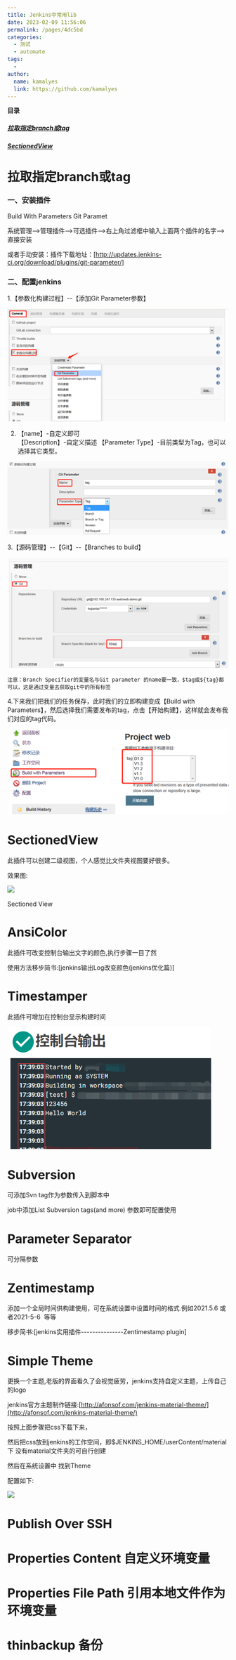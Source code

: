 ```yaml
---
title: Jenkins中常用lib
date: 2023-02-09 11:56:06
permalink: /pages/4dc5bd
categories:
  - 测试
  - automate
tags:
  - 
author: 
  name: kamalyes
  link: https://github.com/kamalyes
---
```

**目录**
##### <a href="#拉取指定branch或tag">拉取指定branch或tag</a>
##### <a href="#SectionedView">SectionedView</a>

# 拉取指定branch或tag

### 一、安装插件

Build With Parameters 
Git Paramet

系统管理——>管理插件——>可选插件——>右上角过滤框中输入上面两个插件的名字——>直接安装

或者手动安装：插件下载地址：[http://updates.jenkins-ci.org/download/plugins/git-parameter/]

### 二、配置jenkins

1.【参数化构建过程】--【添加Git Parameter参数】

![](https://raw.githubusercontent.com/kamalyes/image-bed/master/col/jenkins/1271786-20180602151950685-850058379.png)

2. 【name】-自定义即可  
【Description】-自定义描述 【Parameter Type】-目前类型为Tag，也可以选择其它类型。

![](https://raw.githubusercontent.com/kamalyes/image-bed/master/col/jenkins/1271786-20180602151957535-857096659.png)

3.【源码管理】--【Git】--【Branches to build】

![](https://raw.githubusercontent.com/kamalyes/image-bed/master/col/jenkins/1271786-20180602152029167-1399633955.png)

```
注意：Branch Specifier的变量名与Git parameter 的name要一致，$tag或${tag}都可以，这是通过变量去获取git中的所有标签
```

4.下来我们把我们的任务保存，此时我们的立即构建变成【Build with Parameters】，然后选择我们需要发布的tag，点击【开始构建】，这样就会发布我们对应的tag代码。

![](https://raw.githubusercontent.com/kamalyes/image-bed/master/col/jenkins/1271786-20180602152035660-1158008317.png)


# SectionedView
此插件可以创建二级视图，个人感觉比文件夹视图要好很多。

效果图:

![](https://img-blog.csdnimg.cn/20210506173433427.png?x-oss-process=image/watermark,type_ZmFuZ3poZW5naGVpdGk,shadow_10,text_aHR0cHM6Ly9ibG9nLmNzZG4ubmV0L3FxXzQxMjk5MDY5,size_16,color_FFFFFF,t_70)

Sectioned View

# AnsiColor

此插件可改变控制台输出文字的颜色,执行步骤一目了然

使用方法移步简书:[jenkins输出Log改变颜色(jenkins优化篇)]

# Timestamper

此插件可增加在控制台显示构建时间

![](https://raw.githubusercontent.com/kamalyes/image-bed/master/col/jenkins/b36153ea337e0def77f07cb6387e861b.png)

# Subversion

可添加Svn tag作为参数传入到脚本中

job中添加List Subversion tags(and more) 参数即可配置使用

# Parameter Separator

可分隔参数


# Zentimestamp

添加一个全局时间供构建使用，可在系统设置中设置时间的格式.例如2021.5.6 或者2021-5-6  等等

移步简书:[jenkins实用插件---------------Zentimestamp plugin]

# Simple Theme

更换一个主题,老版的界面看久了会视觉疲劳，jenkins支持自定义主题，上传自己的logo

jenkins官方主题制作链接:[http://afonsof.com/jenkins-material-theme/](http://afonsof.com/jenkins-material-theme/)

按照上面步骤把css下载下来，

然后把css放到jenkins的工作空间，即$JENKINS_HOME/userContent/material下 没有material文件夹的可自行创建

然后在系统设置中 找到Theme

配置如下:

![](https://img-blog.csdnimg.cn/20210506175844545.png?x-oss-process=image/watermark,type_ZmFuZ3poZW5naGVpdGk,shadow_10,text_aHR0cHM6Ly9ibG9nLmNzZG4ubmV0L3FxXzQxMjk5MDY5,size_16,color_FFFFFF,t_70)

# Publish Over SSH

# Properties Content 自定义环境变量

# Properties File Path 引用本地文件作为环境变量

# thinbackup 备份
